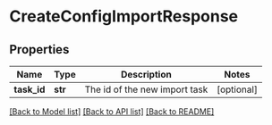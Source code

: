 # CreateConfigImportResponse

## Properties
Name | Type | Description | Notes
------------ | ------------- | ------------- | -------------
**task_id** | **str** | The id of the new import task | [optional] 

[[Back to Model list]](../README.md#documentation-for-models) [[Back to API list]](../README.md#documentation-for-api-endpoints) [[Back to README]](../README.md)


